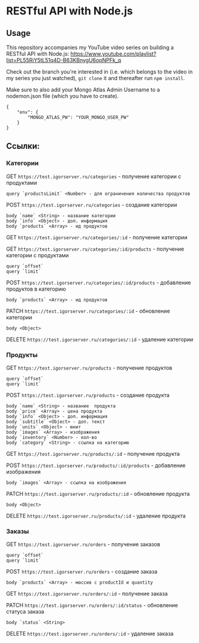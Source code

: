 # RESTful API with Node.js

## Usage
This repository accompanies my YouTube video series on building a RESTful API with Node.js: https://www.youtube.com/playlist?list=PL55RiY5tL51q4D-B63KBnygU6opNPFk_q

Check out the branch you're interested in (i.e. which belongs to the video in my series you just watched), ```git clone``` it and thereafter run ```npm install```.

Make sure to also add your Mongo Atlas Admin Username to a nodemon.json file (which you have to create).

```
{
    "env": {
        "MONGO_ATLAS_PW": "YOUR_MONGO_USER_PW"
    }
}
```

## Ссылки:
### Категории
GET `https://test.igorserver.ru/categories` - получение категории с продуктами
```
query `productsLimit` <Number> - для ограничения количества продуктов
```

POST `https://test.igorserver.ru/categories` - создание категории
```
body `name` <String> - название категории
body `info` <Object> - доп. информация
body `products` <Array> - ид продуктов
```

GET `https://test.igorserver.ru/categories/:id` - получение категории

GET `https://test.igorserver.ru/categories/:id/products` - получение категории с продуктами
```
query `offset`
query `limit`
```

POST `https://test.igorserver.ru/categories/:id/products` - добавление продуктов в категорию
```
body `products` <Array> - ид продуктов
```

PATCH `https://test.igorserver.ru/categories/:id` - обновление категории
```
body <Object>
```

DELETE `https://test.igorserver.ru/categories/:id` - удаление категории

### Продукты
GET `https://test.igorserver.ru/products` - получение продуктов
```
query `offset`
query `limit`
```

POST `https://test.igorserver.ru/products` - создание продукта
```
body `name` <String> - название  продукта
body `price` <Array> - цена продукта
body `info` <Object> - доп. информация
body `subtitle` <Object> - доп. текст
body `units` <Object> - юнит
body `images` <Array> - изображения
body `inventory` <Number> - кол-во
body `category` <String> - ссылка на категорию
```

GET `https://test.igorserver.ru/products/:id` - получение продукта

POST `https://test.igorserver.ru/products/:id/products` - добавление изображения
```
body `images` <Array> - ссылка на изображения
```

PATCH `https://test.igorserver.ru/products/:id` - обновление продукта
```
body <Object>
```

DELETE `https://test.igorserver.ru/products/:id` - удаление продукта

### Заказы
GET `https://test.igorserver.ru/orders` - получение заказов
```
query `offset`
query `limit`
```

POST `https://test.igorserver.ru/orders` - создание заказа
```
body `products` <Array> - массив c productId и quantity
```

GET `https://test.igorserver.ru/orders/:id` - получение заказа

PATCH `https://test.igorserver.ru/orders/:id/status` - обновление статуса заказа
```
body `status` <String>
```

DELETE `https://test.igorserver.ru/orders/:id` - удаление заказа
